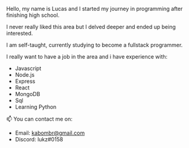 Hello, my name is Lucas and I started my journey in programming after finishing high school. 

I never really liked this area but I delved deeper and ended up being interested. 

I am self-taught, currently studying to become a fullstack programmer. 

I really want to have a job in the area and i have experience with:
- Javascript
- Node.js
- Express
- React
- MongoDB
- Sql
- Learning Python



📫 You can contact me on:
 - Email: kabombr@gmail.com
 - Discord: lukz#0158


